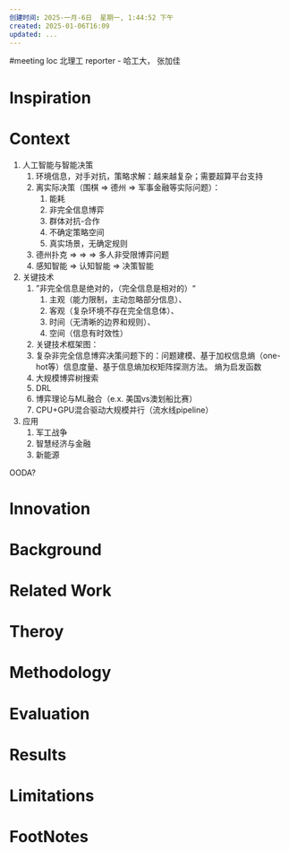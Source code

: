 ```yaml
---
创建时间: 2025-一月-6日  星期一, 1:44:52 下午
created: 2025-01-06T16:09
updated: ...
---
```

#meeting 
loc 北理工
reporter - 哈工大， 张加佳

# Inspiration


# Context
1. 人工智能与智能决策
	1. 环境信息，对手对抗，策略求解：越来越复杂；需要超算平台支持
	2. 离实际决策（围棋 $\Longrightarrow$ 德州 $\Longrightarrow$ 军事金融等实际问题）：
		1. 能耗
		2. 非完全信息博弈
		3. 群体对抗-合作
		4. 不确定策略空间
		5. 真实场景，无确定规则
	3. 德州扑克 $\Longrightarrow$ $\Longrightarrow$ $\Longrightarrow$ 多人非受限博弈问题
	4. 感知智能 $\Longrightarrow$ 认知智能 $\Longrightarrow$ 决策智能
2. 关键技术
	1. ”非完全信息是绝对的，（完全信息是相对的）“
		1. 主观（能力限制，主动忽略部分信息）、
		2. 客观（复杂环境不存在完全信息体）、
		3. 时间（无清晰的边界和规则）、
		4. 空间（信息有时效性）
	2. 关键技术框架图：
	3. 复杂非完全信息博弈决策问题下的：问题建模、基于加权信息熵（one-hot等）信息度量、基于信息熵加权矩阵探测方法。  熵为启发函数
	4. 大规模博弈树搜索
	5. DRL
	6. 博弈理论与ML融合（e.x. 美国vs澳划船比赛）
	7. CPU+GPU混合驱动大规模并行（流水线pipeline）
3. 应用
	1. 军工战争
	2. 智慧经济与金融
	3. 新能源


OODA?
# Innovation



# Background



# Related Work



# Theroy



# Methodology



# Evaluation



# Results



# Limitations



# FootNotes
